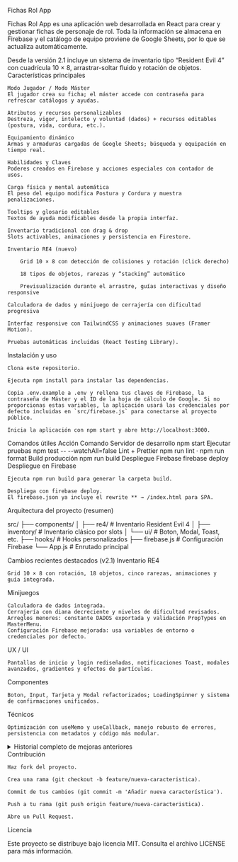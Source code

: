 Fichas Rol App

Fichas Rol App es una aplicación web desarrollada en React para crear y gestionar fichas de personaje de rol.
Toda la información se almacena en Firebase y el catálogo de equipo proviene de Google Sheets, por lo que se actualiza automáticamente.

Desde la versión 2.1 incluye un sistema de inventario tipo “Resident Evil 4” con cuadrícula 10 × 8, arrastrar-soltar fluido y rotación de objetos.
Características principales

    Modo Jugador / Modo Máster
    El jugador crea su ficha; el máster accede con contraseña para refrescar catálogos y ayudas.

    Atributos y recursos personalizables
    Destreza, vigor, intelecto y voluntad (dados) + recursos editables (postura, vida, cordura, etc.).

    Equipamiento dinámico
    Armas y armaduras cargadas de Google Sheets; búsqueda y equipación en tiempo real.

    Habilidades y Claves
    Poderes creados en Firebase y acciones especiales con contador de usos.

    Carga física y mental automática
    El peso del equipo modifica Postura y Cordura y muestra penalizaciones.

    Tooltips y glosario editables
    Textos de ayuda modificables desde la propia interfaz.

    Inventario tradicional con drag & drop
    Slots activables, animaciones y persistencia en Firestore.

    Inventario RE4 (nuevo)

        Grid 10 × 8 con detección de colisiones y rotación (click derecho)

        18 tipos de objetos, rarezas y “stacking” automático

        Previsualización durante el arrastre, guías interactivas y diseño responsive

    Calculadora de dados y minijuego de cerrajería con dificultad progresiva

    Interfaz responsive con TailwindCSS y animaciones suaves (Framer Motion).

    Pruebas automáticas incluidas (React Testing Library).

Instalación y uso

    Clona este repositorio.

    Ejecuta npm install para instalar las dependencias.

    Copia .env.example a .env y rellena tus claves de Firebase, la contraseña de Máster y el ID de la hoja de cálculo de Google. Si no proporcionas estas variables, la aplicación usará las credenciales por defecto incluidas en `src/firebase.js` para conectarse al proyecto público.

    Inicia la aplicación con npm start y abre http://localhost:3000.

Comandos útiles
Acción	Comando
Servidor de desarrollo	npm start
Ejecutar pruebas	npm test -- --watchAll=false
Lint + Prettier	npm run lint · npm run format
Build producción	npm run build
Despliegue Firebase	firebase deploy
Despliegue en Firebase

    Ejecuta npm run build para generar la carpeta build.

    Despliega con firebase deploy.
    El firebase.json ya incluye el rewrite ** → /index.html para SPA.

Arquitectura del proyecto (resumen)

src/
├── components/
│   ├── re4/             # Inventario Resident Evil 4
│   ├── inventory/       # Inventario clásico por slots
│   └── ui/              # Boton, Modal, Toast, etc.
├── hooks/               # Hooks personalizados
├── firebase.js          # Configuración Firebase
└── App.js               # Enrutado principal

Cambios recientes destacados (v2.1)
Inventario RE4

    Grid 10 × 8 con rotación, 18 objetos, cinco rarezas, animaciones y guía integrada.

Minijuegos

    Calculadora de dados integrada.
    Cerrajería con diana decreciente y niveles de dificultad revisados.
    Arreglos menores: constante DADOS exportada y validación PropTypes en MasterMenu.
    Configuración Firebase mejorada: usa variables de entorno o credenciales por defecto.


UX / UI

    Pantallas de inicio y login rediseñadas, notificaciones Toast, modales avanzados, gradientes y efectos de partículas.

Componentes

    Boton, Input, Tarjeta y Modal refactorizados; LoadingSpinner y sistema de confirmaciones unificados.

Técnicos

    Optimización con useMemo y useCallback, manejo robusto de errores, persistencia con metadatos y código más modular.

<details> <summary>Historial completo de mejoras anteriores</summary>

    Cálculo de carga física y mental y visualización con iconos.

    Edición y eliminación de recursos dinámicos con validaciones.

    Tooltips editables y adaptados a móviles.

    Interfaz de equipamiento mejorada y gestión de poderes.

    Inventario modular drag & drop con persistencia en Firestore.

    Selector de estados con iconos, glosario configurable y sistema de slots animados.

    Prototipo de inventario RE4 incrustado vía iframe para pruebas.

    Tests unitarios ampliados y código limpiado de variables sin usar.

</details>
Contribución

    Haz fork del proyecto.

    Crea una rama (git checkout -b feature/nueva-caracteristica).

    Commit de tus cambios (git commit -m 'Añadir nueva característica').

    Push a tu rama (git push origin feature/nueva-caracteristica).

    Abre un Pull Request.

Licencia

Este proyecto se distribuye bajo licencia MIT. Consulta el archivo LICENSE para más información.